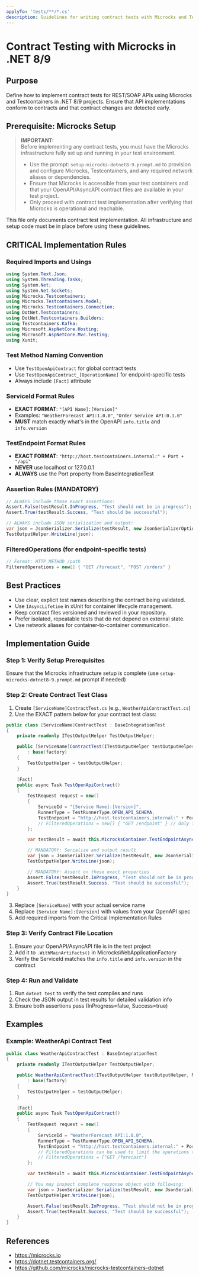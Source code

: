 ```yaml
---
applyTo: 'tests/**/*.cs'
description: Guidelines for writing contract tests with Microcks and Testcontainers in .NET 8/9.
---
```


# Contract Testing with Microcks in .NET 8/9

## Purpose
Define how to implement contract tests for REST/SOAP APIs using Microcks and Testcontainers in .NET 8/9 projects. Ensure that API implementations conform to contracts and that contract changes are detected early.

## Prerequisite: Microcks Setup

> **IMPORTANT:**  
> Before implementing any contract tests, you must have the Microcks infrastructure fully set up and running in your test environment.  
> - Use the prompt: `setup-microcks-dotnet8-9.prompt.md` to provision and configure Microcks, Testcontainers, and any required network aliases or dependencies.  
> - Ensure that Microcks is accessible from your test containers and that your OpenAPI/AsyncAPI contract files are available in your test project.  
> - Only proceed with contract test implementation after verifying that Microcks is operational and reachable.

This file only documents contract test implementation. All infrastructure and setup code must be in place before using these guidelines.

## CRITICAL Implementation Rules

### Required Imports and Usings
```csharp
using System.Text.Json;
using System.Threading.Tasks;
using System.Net;
using System.Net.Sockets;
using Microcks.Testcontainers;
using Microcks.Testcontainers.Model;
using Microcks.Testcontainers.Connection;
using DotNet.Testcontainers;
using DotNet.Testcontainers.Builders;
using Testcontainers.Kafka;
using Microsoft.AspNetCore.Hosting;
using Microsoft.AspNetCore.Mvc.Testing;
using Xunit;
```

### Test Method Naming Convention
- Use `TestOpenApiContract` for global contract tests
- Use `TestOpenApiContract_[OperationName]` for endpoint-specific tests
- Always include `[Fact]` attribute

### ServiceId Format Rules
- **EXACT FORMAT**: `"[API Name]:[Version]"` 
- Examples: `"WeatherForecast API:1.0.0"`, `"Order Service API:0.1.0"`
- **MUST** match exactly what's in the OpenAPI `info.title` and `info.version`

### TestEndpoint Format Rules
- **EXACT FORMAT**: `"http://host.testcontainers.internal:" + Port + "/api"`
- **NEVER** use localhost or 127.0.0.1
- **ALWAYS** use the Port property from BaseIntegrationTest

### Assertion Rules (MANDATORY)
```csharp
// ALWAYS include these exact assertions:
Assert.False(testResult.InProgress, "Test should not be in progress");
Assert.True(testResult.Success, "Test should be successful");

// ALWAYS include JSON serialization and output:
var json = JsonSerializer.Serialize(testResult, new JsonSerializerOptions { WriteIndented = true });
TestOutputHelper.WriteLine(json);
```

### FilteredOperations (for endpoint-specific tests)
```csharp
// Format: HTTP_METHOD /path
FilteredOperations = new[] { "GET /forecast", "POST /orders" }
```

## Best Practices
- Use clear, explicit test names describing the contract being validated.
- Use `IAsyncLifetime` in xUnit for container lifecycle management.
- Keep contract files versioned and reviewed in your repository.
- Prefer isolated, repeatable tests that do not depend on external state.
- Use network aliases for container-to-container communication.

## Implementation Guide

### Step 1: Verify Setup Prerequisites
Ensure that the Microcks infrastructure setup is complete (use `setup-microcks-dotnet8-9.prompt.md` prompt if needed)

### Step 2: Create Contract Test Class
1. Create `[ServiceName]ContractTest.cs` (e.g., `WeatherApiContractTest.cs`)
2. Use the EXACT pattern below for your contract test class:
```csharp
public class [ServiceName]ContractTest : BaseIntegrationTest
{
    private readonly ITestOutputHelper TestOutputHelper;

    public [ServiceName]ContractTest(ITestOutputHelper testOutputHelper, MicrocksWebApplicationFactory<Program> factory)
        : base(factory)
    {
        TestOutputHelper = testOutputHelper;
    }

    [Fact]
    public async Task TestOpenApiContract()
    {
        TestRequest request = new()
        {
            ServiceId = "[Service Name]:[Version]",
            RunnerType = TestRunnerType.OPEN_API_SCHEMA,
            TestEndpoint = "http://host.testcontainers.internal:" + Port + "/api",
            // FilteredOperations = new[] { "GET /endpoint" } // Only for endpoint-specific tests
        };

        var testResult = await this.MicrocksContainer.TestEndpointAsync(request);

        // MANDATORY: Serialize and output result
        var json = JsonSerializer.Serialize(testResult, new JsonSerializerOptions { WriteIndented = true });
        TestOutputHelper.WriteLine(json);

        // MANDATORY: Assert on these exact properties
        Assert.False(testResult.InProgress, "Test should not be in progress");
        Assert.True(testResult.Success, "Test should be successful");
    }
}
```
3. Replace `[ServiceName]` with your actual service name
4. Replace `[Service Name]:[Version]` with values from your OpenAPI spec
5. Add required imports from the Critical Implementation Rules

### Step 3: Verify Contract File Location
1. Ensure your OpenAPI/AsyncAPI file is in the test project
2. Add it to `.WithMainArtifacts()` in MicrocksWebApplicationFactory
3. Verify the ServiceId matches the `info.title` and `info.version` in the contract

### Step 4: Run and Validate
1. Run `dotnet test` to verify the test compiles and runs
2. Check the JSON output in test results for detailed validation info
3. Ensure both assertions pass (InProgress=false, Success=true)

## Examples

### Example: WeatherApi Contract Test
```csharp
public class WeatherApiContractTest : BaseIntegrationTest
{
    private readonly ITestOutputHelper TestOutputHelper;

    public WeatherApiContractTest(ITestOutputHelper testOutputHelper, MicrocksWebApplicationFactory<Program> factory)
        : base(factory)
    {
        TestOutputHelper = testOutputHelper;
    }

    [Fact]
    public async Task TestOpenApiContract()
    {
        TestRequest request = new()
        {
            ServiceId = "WeatherForecast API:1.0.0",
            RunnerType = TestRunnerType.OPEN_API_SCHEMA,
            TestEndpoint = "http://host.testcontainers.internal:" + Port + "/api",
            // FilteredOperations can be used to limit the operations to test
            // FilteredOperations = ["GET /forecast"]
        };

        var testResult = await this.MicrocksContainer.TestEndpointAsync(request);

        // You may inspect complete response object with following:
        var json = JsonSerializer.Serialize(testResult, new JsonSerializerOptions { WriteIndented = true });
        TestOutputHelper.WriteLine(json);

        Assert.False(testResult.InProgress, "Test should not be in progress");
        Assert.True(testResult.Success, "Test should be successful");
    }
}
```

## References
- https://microcks.io
- https://dotnet.testcontainers.org/
- https://github.com/microcks/microcks-testcontainers-dotnet
